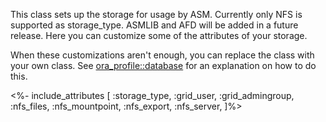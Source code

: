 This class sets up the storage for usage by ASM.
Currently only NFS is supported as storage_type. ASMLIB and AFD will be added in a future release.
Here you can customize some of the attributes of your storage.

When these customizations aren't enough, you can replace the class with your own class. See [ora_profile::database](./database.html) for an explanation on how to do this.

<%- include_attributes [
  :storage_type,
  :grid_user,
  :grid_admingroup,
  :nfs_files,
  :nfs_mountpoint,
  :nfs_export,
  :nfs_server,
]%>
